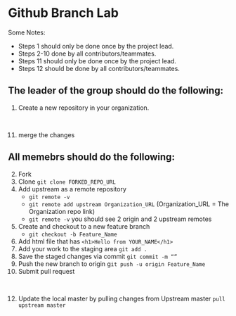 # Github Branch Lab

Some Notes:
* Steps 1 should only be done once by the project lead.
* Steps 2-10 done by all contributors/teammates.
* Steps 11 should only be done once by the project lead.
* Steps 12 should be done by all contributors/teammates.

## The leader of the group should do the following: 
1.  Create a new repository in your organization.

</br>

11. merge the changes


## All memebrs should do the following:
2. Fork
3. Clone `git clone FORKED_REPO_URL`
4. Add upstream as a remote repository
   - `git remote -v `
   - `git remote add upstream Organization_URL` (Organization_URL = The Organization repo link)
   - `git remote -v` you should see 2 origin and 2 upstream remotes 
5. Create and checkout to a new feature branch
    - `git checkout -b Feature_Name`
6. Add html file that has `<h1>Hello from YOUR_NAME</h1>`
7. Add your work to the staging area `git add .`
8. Save the staged changes via commit `git commit -m “”`
9. Push the new branch to origin g`it push -u origin Feature_Name`
10. Submit pull request

</br>

12. Update the local master by pulling changes from Upstream master `pull upstream master`
